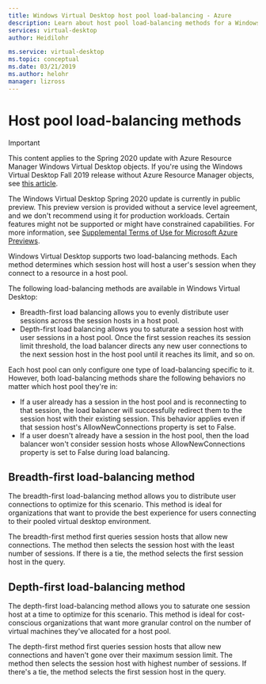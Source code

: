 ```yaml
---
title: Windows Virtual Desktop host pool load-balancing - Azure
description: Learn about host pool load-balancing methods for a Windows Virtual Desktop environment.
services: virtual-desktop
author: Heidilohr

ms.service: virtual-desktop
ms.topic: conceptual
ms.date: 03/21/2019
ms.author: helohr
manager: lizross
---
```

# Host pool load-balancing methods

>[!IMPORTANT]
>This content applies to the Spring 2020 update with Azure Resource Manager Windows Virtual Desktop objects. If you're using the Windows Virtual Desktop Fall 2019 release without Azure Resource Manager objects, see [this article](./virtual-desktop-fall-2019/host-pool-load-balancing-2019.md).
>
> The Windows Virtual Desktop Spring 2020 update is currently in public preview. This preview version is provided without a service level agreement, and we don't recommend using it for production workloads. Certain features might not be supported or might have constrained capabilities. 
> For more information, see [Supplemental Terms of Use for Microsoft Azure Previews](https://azure.microsoft.com/support/legal/preview-supplemental-terms/).

Windows Virtual Desktop supports two load-balancing methods. Each method determines which session host will host a user's session when they connect to a resource in a host pool.

The following load-balancing methods are available in Windows Virtual Desktop:

- Breadth-first load balancing allows you to evenly distribute user sessions across the session hosts in a host pool.
- Depth-first load balancing allows you to saturate a session host with user sessions in a host pool. Once the first session reaches its session limit threshold, the load balancer directs any new user connections to the next session host in the host pool until it reaches its limit, and so on.

Each host pool can only configure one type of load-balancing specific to it. However, both load-balancing methods share the following behaviors no matter which host pool they're in:

- If a user already has a session in the host pool and is reconnecting to that session, the load balancer will successfully redirect them to the session host with their existing session. This behavior applies even if that session host's AllowNewConnections property is set to False.
- If a user doesn't already have a session in the host pool, then the load balancer won't consider session hosts whose AllowNewConnections property is set to False during load balancing.

## Breadth-first load-balancing method

The breadth-first load-balancing method allows you to distribute user connections to optimize for this scenario. This method is ideal for organizations that want to provide the best experience for users connecting to their pooled virtual desktop environment.

The breadth-first method first queries session hosts that allow new connections. The method then selects the session host with the least number of sessions. If there is a tie, the method selects the first session host in the query.

## Depth-first load-balancing method

The depth-first load-balancing method allows you to saturate one session host at a time to optimize for this scenario. This method is ideal for cost-conscious organizations that want more granular control on the number of virtual machines they've allocated for a host pool.

The depth-first method first queries session hosts that allow new connections and haven't gone over their maximum session limit. The method then selects the session host with highest number of sessions. If there's a tie, the method selects the first session host in the query.